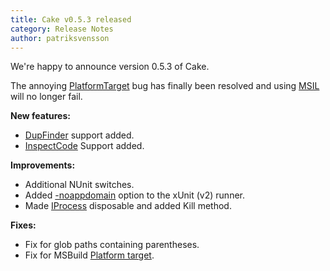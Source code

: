 ```yaml
---
title: Cake v0.5.3 released
category: Release Notes
author: patriksvensson
---
```


We're happy to announce version 0.5.3 of Cake.

The annoying [PlatformTarget](/api/Cake.Common.Tools.MSBuild/PlatformTarget) bug has finally been resolved and
using [MSIL](/api/Cake.Common.Tools.MSBuild/PlatformTarget) will no longer fail.

<!--excerpt-->

**New features:**

* [DupFinder](/dsl/resharper) support added.
* [InspectCode](/dsl/resharper) Support added.

**Improvements:**

* Additional NUnit switches.
* Added [-noappdomain](/api/Cake.Common.Tools.XUnit/XUnit2Settings/976EDD09) option to the xUnit (v2) runner.
* Made [IProcess](/api/Cake.Core.IO/IProcess) disposable and added Kill method.

**Fixes:**

* Fix for glob paths containing parentheses.
* Fix for MSBuild [Platform target](/api/Cake.Common.Tools.MSBuild/PlatformTarget).
